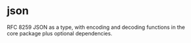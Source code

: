 # json


RFC 8259 JSON as a type, with encoding and decoding functions in the core package
plus optional dependencies.
